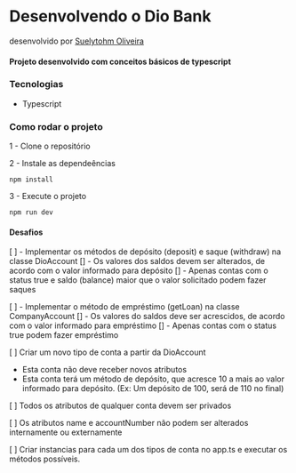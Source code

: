 # Desenvolvendo o Dio Bank
desenvolvido por [Suelytohm Oliveira](https://github.com/suelytohm)

#### Projeto desenvolvido com conceitos básicos de typescript

### Tecnologias
- Typescript

### Como rodar o projeto

1 - Clone o repositório

2 - Instale as dependeências
    
    npm install

3 - Execute o projeto

    npm run dev

#### Desafios
[ ] - Implementar os métodos de depósito (deposit) e saque (withdraw) na classe DioAccount
[] - Os valores dos saldos devem ser alterados, de acordo com o valor informado para depósito
[] - Apenas contas com o status true e saldo (balance) maior que o valor solicitado podem fazer saques

[ ] - Implementar o método de empréstimo (getLoan) na classe CompanyAccount
[] - Os valores do saldos deve ser acrescidos, de acordo com o valor informado para empréstimo
[] - Apenas contas com o status true podem fazer empréstimo

[ ] Criar um novo tipo de conta a partir da DioAccount
  - Esta conta não deve receber novos atributos
  - Esta conta terá um método de depósito, que acresce 10 a mais ao valor informado para depósito. (Ex: Um depósito de 100, será de 110 no final)

[ ] Todos os atributos de qualquer conta devem ser privados

[ ] Os atributos name e accountNumber não podem ser alterados internamente ou externamente

[ ] Criar instancias para cada um dos tipos de conta no app.ts e executar os métodos possíveis.
